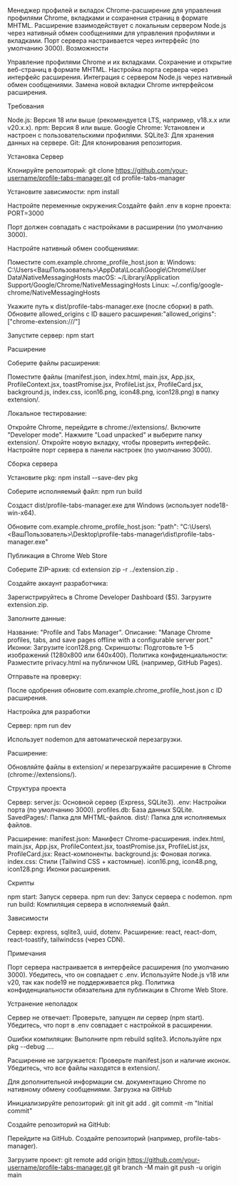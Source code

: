 Менеджер профилей и вкладок
Chrome-расширение для управления профилями Chrome, вкладками и сохранения страниц в формате MHTML. Расширение взаимодействует с локальным сервером Node.js через нативный обмен сообщениями для управления профилями и вкладками. Порт сервера настраивается через интерфейс (по умолчанию 3000).
Возможности

Управление профилями Chrome и их вкладками.
Сохранение и открытие веб-страниц в формате MHTML.
Настройка порта сервера через интерфейс расширения.
Интеграция с сервером Node.js через нативный обмен сообщениями.
Замена новой вкладки Chrome интерфейсом расширения.

Требования

Node.js: Версия 18 или выше (рекомендуется LTS, например, v18.x.x или v20.x.x).
npm: Версия 8 или выше.
Google Chrome: Установлен и настроен с пользовательскими профилями.
SQLite3: Для хранения данных на сервере.
Git: Для клонирования репозитория.

Установка
Сервер

Клонируйте репозиторий:
git clone https://github.com/your-username/profile-tabs-manager.git
cd profile-tabs-manager


Установите зависимости:
npm install


Настройте переменные окружения:Создайте файл .env в корне проекта:
PORT=3000

Порт должен совпадать с настройками в расширении (по умолчанию 3000).

Настройте нативный обмен сообщениями:

Поместите com.example.chrome_profile_host.json в:
Windows: C:\Users\<ВашПользователь>\AppData\Local\Google\Chrome\User Data\NativeMessagingHosts
macOS: ~/Library/Application Support/Google/Chrome/NativeMessagingHosts
Linux: ~/.config/google-chrome/NativeMessagingHosts


Укажите путь к dist/profile-tabs-manager.exe (после сборки) в path.
Обновите allowed_origins с ID вашего расширения:"allowed_origins": ["chrome-extension://<your-extension-id>/"]




Запустите сервер:
npm start



Расширение

Соберите файлы расширения:

Поместите файлы (manifest.json, index.html, main.jsx, App.jsx, ProfileContext.jsx, toastPromise.jsx, ProfileList.jsx, ProfileCard.jsx, background.js, index.css, icon16.png, icon48.png, icon128.png) в папку extension/.


Локальное тестирование:

Откройте Chrome, перейдите в chrome://extensions/.
Включите "Developer mode".
Нажмите "Load unpacked" и выберите папку extension/.
Откройте новую вкладку, чтобы проверить интерфейс.
Настройте порт сервера в панели настроек (по умолчанию 3000).



Сборка сервера

Установите pkg:
npm install --save-dev pkg


Соберите исполняемый файл:
npm run build

Создаст dist/profile-tabs-manager.exe для Windows (использует node18-win-x64).

Обновите com.example.chrome_profile_host.json:
"path": "C:\\Users\\<ВашПользователь>\\Desktop\\profile-tabs-manager\\dist\\profile-tabs-manager.exe"



Публикация в Chrome Web Store

Соберите ZIP-архив:
cd extension
zip -r ../extension.zip .


Создайте аккаунт разработчика:

Зарегистрируйтесь в Chrome Developer Dashboard ($5).
Загрузите extension.zip.


Заполните данные:

Название: "Profile and Tabs Manager".
Описание: "Manage Chrome profiles, tabs, and save pages offline with a configurable server port."
Иконки: Загрузите icon128.png.
Скриншоты: Подготовьте 1–5 изображений (1280x800 или 640x400).
Политика конфиденциальности: Разместите privacy.html на публичном URL (например, GitHub Pages).


Отправьте на проверку:

После одобрения обновите com.example.chrome_profile_host.json с ID расширения.



Настройка для разработки

Сервер:
npm run dev

Использует nodemon для автоматической перезагрузки.

Расширение:

Обновляйте файлы в extension/ и перезагружайте расширение в Chrome (chrome://extensions/).



Структура проекта

Сервер:
server.js: Основной сервер (Express, SQLite3).
.env: Настройки порта (по умолчанию 3000).
profiles.db: База данных SQLite.
SavedPages/: Папка для MHTML-файлов.
dist/: Папка для исполняемых файлов.


Расширение:
manifest.json: Манифест Chrome-расширения.
index.html, main.jsx, App.jsx, ProfileContext.jsx, toastPromise.jsx, ProfileList.jsx, ProfileCard.jsx: React-компоненты.
background.js: Фоновая логика.
index.css: Стили (Tailwind CSS + кастомные).
icon16.png, icon48.png, icon128.png: Иконки расширения.



Скрипты

npm start: Запуск сервера.
npm run dev: Запуск сервера с nodemon.
npm run build: Компиляция сервера в исполняемый файл.

Зависимости

Сервер: express, sqlite3, uuid, dotenv.
Расширение: react, react-dom, react-toastify, tailwindcss (через CDN).

Примечания

Порт сервера настраивается в интерфейсе расширения (по умолчанию 3000). Убедитесь, что он совпадает с .env.
Используйте Node.js v18 или v20, так как node19 не поддерживается pkg.
Политика конфиденциальности обязательна для публикации в Chrome Web Store.

Устранение неполадок

Сервер не отвечает:
Проверьте, запущен ли сервер (npm start).
Убедитесь, что порт в .env совпадает с настройкой в расширении.


Ошибки компиляции:
Выполните npm rebuild sqlite3.
Используйте npx pkg --debug ....


Расширение не загружается:
Проверьте manifest.json и наличие иконок.
Убедитесь, что все файлы находятся в extension/.



Для дополнительной информации см. документацию Chrome по нативному обмену сообщениями.
Загрузка на GitHub

Инициализируйте репозиторий:
git init
git add .
git commit -m "Initial commit"


Создайте репозиторий на GitHub:

Перейдите на GitHub.
Создайте репозиторий (например, profile-tabs-manager).


Загрузите проект:
git remote add origin https://github.com/your-username/profile-tabs-manager.git
git branch -M main
git push -u origin main


